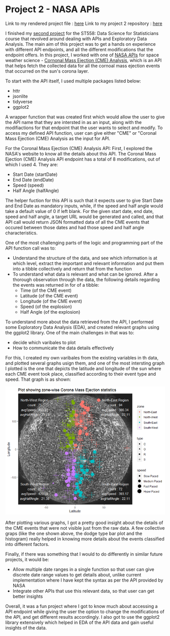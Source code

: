 # Project 2 - NASA APIs

Link to my rendered project file : [here](https://sbgadhwala.github.io/ST558_Project2/)
Link to my project 2 repository : [here](https://github.com/sbgadhwala/ST558_Project2/)

I finished my [second project](https://sbgadhwala.github.io/ST558_Project2/) for the ST558: Data Science for Statisticians course that revolved around dealing with APIs and Exploratory Data Analysis. The main aim of this project was to get a hands on experience with different API endpoints, and all the different modifications that the endpoint offers.  In this project, I worked with one of [NASA APIs](https://api.nasa.gov/index.html) for space weather science - [Cornonal Mass Ejection (CME) Analysis](https://api.nasa.gov/index.html#donkiCMEAnalysis), which is an API that helps fetch the collected data for all the cornoal mass ejection events that occurred on the sun's corona layer.

To start with the API itself, I used multiple packages listed below:
 * httr
 * jsonlite
 * tidyverse
 * ggplot2
 
 
A wrapper function that was created first which would allow the user to give the API name that they are intersted in as an input, along with the modifiactions for that endpoint that the user wants to select and modify. To access my defined API function, user can give either "CME" or "Coronal Mass Ejection (CME) Analysis as the input for API.

For the Coronal Mass Ejection (CME) Analysis API:
First, I explored the NASA's website to know all the details about this API. The Coronal Mass Ejection (CME) Analysis API endpoint has a total of 8 modifications, out of which I used 4. They are:
  * Start Date (startDate)
  * End Date (endDate)
  * Speed (speed)
  * Half Angle (halfAngle)

The helper fuction for this API is such that it expects user to give Start Date and End Date as mandatory inputs, while, if the speed and half angle would take a default value of 0 if left blank. For the given start date, end date, speed and half angle, a target URL would be generated and called, and that API call would return JSON formatted data of all the CME events that occured between those dates and had those speed and half angle characteristics.

One of the most challenging parts of the logic and programming part of the API function call was to:
 * Understand the structure of the data, and see which information is at which level, extract the important and relevant information and put them into a tibble collectively and return that from the function 
 * To understand what data is relevant and what can be ignored. After a thorough observation through the data, the following details regarding the events was returned in for of a tibble:
   * Time (of the CME event)
   * Latitude (of the CME event)
   * Longitude (of the CME event)
   * Speed (of the explosion)
   * Half Angle (of the explosion)

To understand more about the data retrieved from the API, I performed some Exploratory Data Analysis (EDA), and created relevant graphs using the ggplot2 library. One of the main challenges in that was to:
  * decide which varibales to plot
  * How to communicate the data details effectively
 
 For this, I created my own varibales from the existing variables in th data, and plotted several graphs usign them, and one of the most intersting graph I plotted is the one that depicts the latitude and longitude of the sun where each CME event took place, classified according to their event type and speed. That graph is as shown:
 
 <img
  src="/docs/assets/project2_sun.png"
  style="display: inline-block; margin: 0 auto; max-width: auto">
  
After plotting various graphs, I got a pretty good insight about the details of the CME events that were not visible just from the raw data. A few collective graps (like the one shown above, the dodge type bar plot and the histogram) really helped in knowing more details about the events classified into different factors.
  
Finally, if there was something that I would to do differently in similar future projects, it would be:
  * Allow multiple date ranges in a single function so that user can give discrete date range values to get details about, unlike current implementation where I have kept the syntax as per the API provided by NASA
  * Integrate other APIs that use this relevant data, so that user can get better insights


Overall, it was a fun project where I got to know much about accessing a API endpoint while giving the user the option to change the modifications of the API, and get different results accordingly. I also got to use the ggplot2 library extensively which helped in EDA of the API data and gain useful insights of the data.
